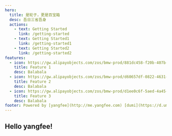 ```yaml
---
hero:
  title: 是轮子，更是百宝箱
  desc: 吾日三省吾身
  actions:
    - text: Getting Started
      link: /getting-started
    - text: Getting Started1
      link: /getting-started1
    - text: Getting Started2
      link: /getting-started2
features:
  - icon: https://gw.alipayobjects.com/zos/bmw-prod/881dc458-f20b-407b-947a-95104b5ec82b/k79dm8ih_w144_h144.png
    title: Feature 1
    desc: Balabala
  - icon: https://gw.alipayobjects.com/zos/bmw-prod/d60657df-0822-4631-9d7c-e7a869c2f21c/k79dmz3q_w126_h126.png
    title: Feature 2
    desc: Balabala
  - icon: https://gw.alipayobjects.com/zos/bmw-prod/d1ee0c6f-5aed-4a45-a507-339a4bfe076c/k7bjsocq_w144_h144.png
    title: Feature 3
    desc: Balabala
footer: Powered by [yangfee](http://me.yangfee.com) [dumi](https://d.umijs.org)
---
```


## Hello yangfee!
